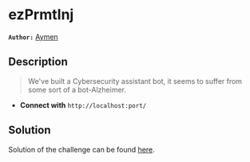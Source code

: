 # ezPrmtInj

**`Author:`** [Aymen]()

## Description

> We've built a Cybersecurity assistant bot, it seems to suffer from some sort of a bot-Alzheimer.



- **Connect with** `http://localhost:port/`

  





## Solution
Solution of the challenge can be found [here](solution/).
